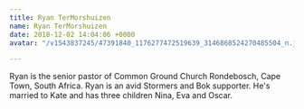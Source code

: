 ```yaml
---
title: Ryan TerMorshuizen
name: Ryan TerMorshuizen
date: 2018-12-02 14:04:06 +0000
avatar: "/v1543837245/47391840_1176277472519639_3146868524270485504_n.jpg"

---
```

Ryan is the senior pastor of Common Ground Church Rondebosch, Cape Town, South Africa. Ryan is an avid Stormers and Bok supporter. He's married to Kate and has three children Nina, Eva and Oscar. 